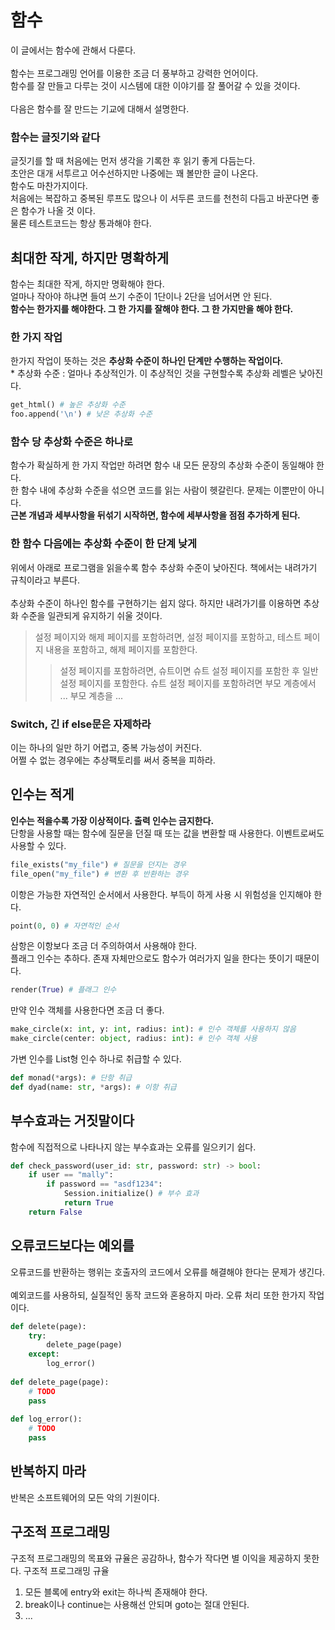 # 함수
이 글에서는 함수에 관해서 다룬다.<br/><br/>
함수는 프로그래밍 언어를 이용한 조금 더 풍부하고 강력한 언어이다.<br/>
함수를 잘 만들고 다루는 것이 시스템에 대한 이야기를 잘 풀어갈 수 있을 것이다.<br/>
<br/>
다음은 함수를 잘 만드는 기교에 대해서 설명한다.
### 함수는 글짓기와 같다
글짓기를 할 때 처음에는 먼저 생각을 기록한 후 읽기 좋게 다듬는다.<br/>
초안은 대개 서투르고 어수선하지만 나중에는 꽤 볼만한 글이 나온다.<br/>
함수도 마찬가지이다.<br/>
처음에는 복잡하고 중복된 루프도 많으나 이 서두른 코드를 천천히 다듬고 바꾼다면 좋은 함수가 나올 것 이다.<br/>
물론 테스트코드는 항상 통과해야 한다.<br/>

## 최대한 작게, 하지만 명확하게
함수는 최대한 작게, 하지만 명확해야 한다.<br/>
얼마나 작아야 하냐면 들여 쓰기 수준이 1단이나 2단을 넘어서면 안 된다.<br/>
__함수는 한가지를 해야한다. 그 한 가지를 잘해야 한다. 그 한 가지만을 해야 한다.__
<br/>
### 한 가지 작업
한가지 작업이 뜻하는 것은 __추상화 수준이 하나인 단계만 수행하는 작업이다.__<br/>
\* 추상화 수준 : 얼마나 추상적인가. 이 추상적인 것을 구현할수록 추상화 레벨은 낮아진다.
```python
get_html() # 높은 추상화 수준
foo.append('\n') # 낮은 추상화 수준
```

### 함수 당 추상화 수준은 하나로
함수가 확실하게 한 가지 작업만 하려면 함수 내 모든 문장의 추상화 수준이 동일해야 한다.<br/>
한 함수 내에 추상화 수준을 섞으면 코드를 읽는 사람이 헷갈린다. 문제는 이뿐만이 아니다.<br/>
__근본 개념과 세부사항을 뒤섞기 시작하면, 함수에 세부사항을 점점 추가하게 된다.__<br/>

### 한 함수 다음에는 추상화 수준이 한 단계 낮게
위에서 아래로 프로그램을 읽을수록 함수 추상화 수준이 낮아진다. 책에서는 내려가기 규칙이라고 부른다.<br/>
<br/>
추상화 수준이 하나인 함수를 구현하기는 쉽지 않다. 하지만 내려가기를 이용하면 추상화 수준을 일관되게 유지하기 쉬울 것이다.<br/>
> 설정 페이지와 해제 페이지를 포함하려면, 설정 페이지를 포함하고, 테스트 페이지 내용을 포함하고, 해제 페이지를 포함한다.
>> 설정 페이지를 포함하려면, 슈트이면 슈트 설정 페이지를 포함한 후 일반 설정 페이지를 포함한다.
>> 슈트 설정 페이지를 포함하려면 부모 계층에서 ...
>> 부모 계층을 ... 

### Switch, 긴 if else문은 자제하라
이는 하나의 일만 하기 어렵고, 중복 가능성이 커진다.<br/>
어쩔 수 없는 경우에는 추상팩토리를 써서 중복을 피하라.

## 인수는 적게
__인수는 적을수록 가장 이상적이다. 출력 인수는 금지한다.__<br/>
단항을 사용할 때는 함수에 질문을 던질 때 또는 값을 변환할 때 사용한다. 이벤트로써도 사용할 수 있다.<br/>
```python
file_exists("my_file") # 질문을 던지는 경우
file_open("my_file") # 변환 후 반환하는 경우
```
이항은 가능한 자연적인 순서에서 사용한다. 부득이 하게 사용 시 위험성을 인지해야 한다.<br/>
```python
point(0, 0) # 자연적인 순서
```
삼항은 이항보다 조금 더 주의하여서 사용해야 한다.<br/>
플래그 인수는 추하다. 존재 자체만으로도 함수가 여러가지 일을 한다는 뜻이기 때문이다.<br/>
```python
render(True) # 플래그 인수
```
만약 인수 객체를 사용한다면 조금 더 좋다.<br/>
```python
make_circle(x: int, y: int, radius: int): # 인수 객체를 사용하지 않음
make_circle(center: object, radius: int): # 인수 객체 사용 
```
가변 인수를 List형 인수 하나로 취급할 수 있다.<br/>
```python
def monad(*args): # 단항 취급
def dyad(name: str, *args): # 이항 취급
```

## 부수효과는 거짓말이다
함수에 직접적으로 나타나지 않는 부수효과는 오류를 일으키기 쉽다.<br/>
```python
def check_password(user_id: str, password: str) -> bool:
    if user == "mally":
        if password == "asdf1234":
            Session.initialize() # 부수 효과
            return True
    return False
```

## 오류코드보다는 예외를
오류코드를 반환하는 행위는 호출자의 코드에서 오류를 해결해야 한다는 문제가 생긴다.<br/>
<br/>
예외코드를 사용하되, 실질적인 동작 코드와 혼용하지 마라. 오류 처리 또한 한가지 작업이다.
```python
def delete(page):
    try:
        delete_page(page)
    except:
        log_error()
        
def delete_page(page):
    # TODO
    pass
    
def log_error():
    # TODO
    pass
```

## 반복하지 마라
반복은 소프트웨어의 모든 악의 기원이다.

## 구조적 프로그래밍
구조적 프로그래밍의 목표와 규율은 공감하나, 함수가 작다면 별 이익을 제공하지 못한다.
구조적 프로그래밍 규율
1. 모든 블록에 entry와 exit는 하나씩 존재해야 한다.
2. break이나 continue는 사용해선 안되며 goto는 절대 안된다.
3. ...
